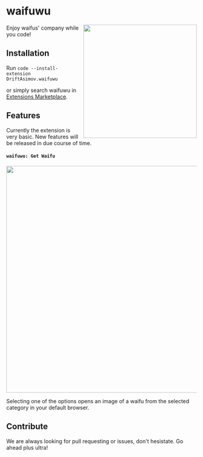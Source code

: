# waifuwu

<img src = "https://i.imgur.com/Qit6i28.png" align = "right" width = 300>

Enjoy waifus' company while you code!

## Installation

Run `code --install-extension DriftAsimov.waifuwu`

or simply search waifuwu in [Extensions Marketplace](https://marketplace.visualstudio.com/vscode).

## Features

Currently the extension is very basic. New features will be released in due course of time.

#### `waifuwu: Get Waifu`

<img src = "https://i.imgur.com/yk1LtqS.gif" width = 600>

Selecting one of the options opens an image of a waifu from the selected category in your default browser.

## Contribute

We are always looking for pull requesting or issues, don't hesistate. Go ahead plus ultra!
